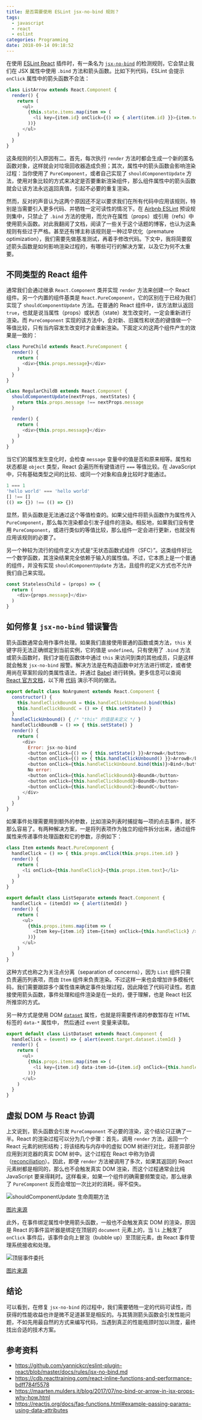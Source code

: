 ```yaml
---
title: 是否需要使用 ESLint jsx-no-bind 规则？
tags:
  - javascript
  - react
  - eslint
categories: Programming
date: 2018-09-14 09:18:52
---
```



在使用 [ESLint React][1] 插件时，有一条名为 [`jsx-no-bind`][2] 的检测规则，它会禁止我们在 JSX 属性中使用 `.bind` 方法和箭头函数。比如下列代码，ESLint 会提示 `onClick` 属性中的箭头函数不合法：

```javascript
class ListArrow extends React.Component {
  render() {
    return (
      <ul>
        {this.state.items.map(item => (
          <li key={item.id} onClick={() => { alert(item.id) }}>{item.text}</li>
        ))}
      </ul>
    )
  }
}
```

这条规则的引入原因有二。首先，每次执行 `render` 方法时都会生成一个新的匿名函数对象，这样就会对垃圾回收器造成负担；其次，属性中的箭头函数会影响渲染过程：当你使用了 `PureComponent`，或者自己实现了 `shouldComponentUpdate` 方法，使用对象比较的方式来决定是否要重新渲染组件，那么组件属性中的箭头函数就会让该方法永远返回真值，引起不必要的重复渲染。

然而，反对的声音认为这两个原因还不足以要求我们在所有代码中应用该规则，特别是当需要引入更多代码、并牺牲一定可读性的情况下。在 [Airbnb ESLint][3] 预设规则集中，只禁止了 `.bind` 方法的使用，而允许在属性（props）或引用（refs）中使用箭头函数。对此我翻阅了文档，阅读了一些关于这个话题的博客，也认为这条规则有些过于严格。甚至还有博主称该规则是一种过早优化（premature optimization），我们需要先做基准测试，再着手修改代码。下文中，我将简要叙述箭头函数是如何影响渲染过程的，有哪些可行的解决方案，以及它为何不太重要。

<!-- more -->

## 不同类型的 React 组件

通常我们会通过继承 `React.Component` 类并实现 `render` 方法来创建一个 React 组件。另一个内置的组件基类是 `React.PureComponent`，它的区别在于已经为我们实现了 `shouldComponentUpdate` 方法。在普通的 React 组件中，该方法默认返回 `true`，也就是说当属性（props）或状态（state）发生改变时，一定会重新进行渲染。而 `PureComponent` 实现的该方法中，会对新、旧属性和状态的键值做一个等值比较，只有当内容发生改变时才会重新渲染。下面定义的这两个组件产生的效果是一致的：

```javascript
class PureChild extends React.PureComponent {
  render() {
    return (
      <div>{this.props.message}</div>
    )
  }
}

class RegularChildB extends React.Component {
  shouldComponentUpdate(nextProps, nextStates) {
    return this.props.message !== nextProps.message
  }

  render() {
    return (
      <div>{this.props.message}</div>
    )
  }
}
```

当它们的属性发生变化时，会检查 `message` 变量中的值是否和原来相等。属性和状态都是 `object` 类型，React 会遍历所有键值进行 `===` 等值比较。在 JavaScript 中，只有基础类型之间的比较、或同一个对象和自身比较时才能通过。

```javascript
1 === 1
'hello world' === 'hello world'
[] !== []
(() => {}) !== (() => {})
```

显然，箭头函数是无法通过这个等值检查的。如果父组件将箭头函数作为属性传入 `PureComponent`，那么每次渲染都会引发子组件的渲染。相反地，如果我们没有使用 `PureComponent`，或进行类似的等值比较，那么组件一定会进行更新，也就没有应用该规则的必要了。

另一个种较为流行的组件定义方式是“无状态函数式组件（SFC）”。这类组件好比一个数学函数，其渲染结果完全依赖于输入的属性值。不过，它本质上是一个普通的组件，并没有实现 `shouldComponentUpdate` 方法，且组件的定义方式也不允许我们自己来实现。

```javascript
const StatelessChild = (props) => {
  return (
    <div>{props.message}</div>
  )
}
```

## 如何修复 `jsx-no-bind` 错误警告

箭头函数通常会用作事件处理。如果我们直接使用普通的函数或类方法，`this` 关键字将无法正确绑定到当前实例，它的值是 `undefined`。只有使用了 `.bind` 方法或箭头函数时，我们才能在函数体中通过 `this` 来访问到类的其他成员，只是这样就会触发 `jsx-no-bind` 报警。解决方法是在构造函数中对方法进行绑定，或者使用尚在草案阶段的类属性语法，并通过 [Babel][6] 进行转换。更多信息可以查阅 [React 官方文档][5]，以下用 [代码][7] 演示不同的做法。

```javascript
export default class NoArgument extends React.Component {
  constructor() {
    this.handleClickBoundA = this.handleClickUnbound.bind(this)
    this.handleClickBoundC = () => { this.setState() }
  }
  handleClickUnbound() { /* "this" 的值是未定义 */ }
  handleClickBoundB = () => { this.setState() }
  render() {
    return (
      <div>
        Error: jsx-no-bind
        <button onClick={() => { this.setState() }}>ArrowA</button>
        <button onClick={() => { this.handleClickUnbound() }}>ArrowB</button>
        <button onClick={this.handleClickUnbound.bind(this)}>Bind</button>
        No error:
        <button onClick={this.handleClickBoundA}>BoundA</button>
        <button onClick={this.handleClickBoundB}>BoundB</button>
        <button onClick={this.handleClickBoundC}>BoundC</button>
      </div>
    )
  }
}
```

如果事件处理需要用到额外的参数，比如渲染列表时捕捉每一项的点击事件，就不那么容易了。有两种解决方案，一是将列表项作为独立的组件拆分出来，通过组件属性来传递事件处理函数和它的参数，示例如下：

```javascript
class Item extends React.PureComponent {
  handleClick = () => { this.props.onClick(this.props.item.id) }
  render() {
    return (
      <li onClick={this.handleClick}>{this.props.item.text}</li>
    )
  }
}

export default class ListSeparate extends React.Component {
  handleClick = (itemId) => { alert(itemId) }
  render() {
    return (
      <ul>
        {this.props.items.map(item => (
          <Item key={item.id} item={item} onClick={this.handleClick} />
        ))}
      </ul>
    )
  }
}
```

这种方式也称之为关注点分离（separation of concerns），因为 `List` 组件只需负责遍历列表项，而由 `Item` 组件来负责渲染。不过这样一来也会增加许多模板代码，我们需要跟踪多个属性值来确定事件处理过程，因此降低了代码可读性。若直接使用箭头函数，事件处理和组件渲染是在一处的，便于理解，也是 React 社区所推崇的方式。

另一种方式是使用 DOM [`dataset`][8] 属性，也就是将需要传递的参数暂存在 HTML 标签的 `data-*` 属性中， 然后通过 `event` 变量来读取。

```javascript
export default class ListDataset extends React.Component {
  handleClick = (event) => { alert(event.target.dataset.itemId) }
  render() {
    return (
      <ul>
        {this.props.items.map(item => (
          <li key={item.id} data-item-id={item.id} onClick={this.handleClick}>{item.text}</li>
        ))}
      </ul>
    )
  }
}
```

## 虚拟 DOM 与 React 协调

上文说到，箭头函数会引发 `PureComponent` 不必要的渲染，这个结论只正确了一半。React 的渲染过程可以分为几个步骤：首先，调用 `render` 方法，返回一个 React 元素的树形结构；将该结构与内存中的虚拟 DOM 树进行对比，将差异部分应用到浏览器的真实 DOM 树中。这个过程在 React 中称为协调（[reconciliation][4]）。因此，即便 `render` 方法被调用了多次，如果其返回的 React 元素树都是相同的，那么也不会触发真实 DOM 渲染，而这个过程通常会比纯 JavaScript 要来得耗时。这样看来，如果一个组件的确需要频繁变动，那么继承了 `PureComponent` 反而会增加一次比对的消耗，得不偿失。

![shouldComponentUpdate 生命周期方法](/images/jsx-no-bind/should-component-update.png)

[图片来源][9]

此外，在事件绑定属性中使用箭头函数，一般也不会触发真实 DOM 的渲染，原因是 React 的事件监听器是绑定在顶层的 `document` 元素上的，当 `li` 上触发了 `onClick` 事件后，该事件会向上冒泡（bubble up）至顶层元素，由 React 事件管理系统接收和处理。

![顶层事件委托](/images/jsx-no-bind/top-level-delegation.jpg)

[图片来源][10]

## 结论

可以看到，在修复 `jsx-no-bind` 的过程中，我们需要牺牲一定的代码可读性，而获得的性能收益也许是微不足道甚至是相反的。与其猜测箭头函数会引发性能问题，不如先用最自然的方式来编写代码，当遇到真正的性能瓶颈时加以测度，最终找出合适的技术方案。

## 参考资料

* https://github.com/yannickcr/eslint-plugin-react/blob/master/docs/rules/jsx-no-bind.md
* https://cdb.reacttraining.com/react-inline-functions-and-performance-bdff784f5578
* https://maarten.mulders.it/blog/2017/07/no-bind-or-arrow-in-jsx-props-why-how.html
* https://reactjs.org/docs/faq-functions.html#example-passing-params-using-data-attributes


[1]: https://github.com/yannickcr/eslint-plugin-react
[2]: https://github.com/yannickcr/eslint-plugin-react/blob/master/docs/rules/jsx-no-bind.md
[3]: https://github.com/airbnb/javascript/blob/eslint-config-airbnb-v17.1.0/packages/eslint-config-airbnb/rules/react.js#L93
[4]: https://reactjs.org/docs/reconciliation.html
[5]: https://reactjs.org/docs/handling-events.html
[6]: https://babeljs.io/docs/plugins/transform-class-properties/
[7]: https://github.com/jizhang/jsx-no-bind/blob/master/src/components/NoArgument.js
[8]: https://developer.mozilla.org/en/docs/Web/API/HTMLElement/dataset
[9]: https://reactjs.org/docs/optimizing-performance.html#shouldcomponentupdate-in-action
[10]: https://levelup.gitconnected.com/how-exactly-does-react-handles-events-71e8b5e359f2
